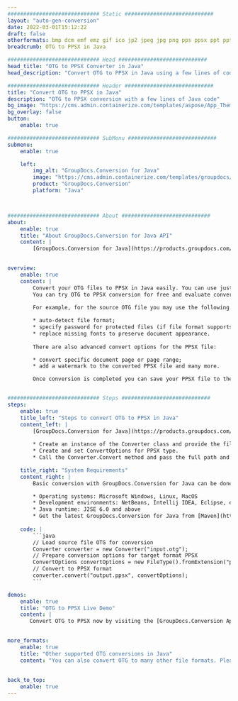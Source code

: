 ```yaml
---
############################# Static ############################
layout: "auto-gen-conversion"
date: 2022-03-01T15:12:22
draft: false
otherformats: bmp dcm emf emz gif ico jp2 jpeg jpg png pps ppsx ppt pptx psb psd svg svgz tga tif tiff webp wmf wmz
breadcrumb: OTG to PPSX in Java

############################# Head ############################
head_title: "OTG to PPSX Converter in Java"
head_description: "Convert OTG to PPSX in Java using a few lines of code. Use the GroupDocs Document Conversion API to convert over 160 file formats."

############################# Header ############################
title: "Convert OTG to PPSX in Java"
description: "OTG to PPSX conversion with a few lines of Java code"
bg_image: "https://cms.admin.containerize.com/templates/aspose/App_Themes/V3/images/bg/header1.png"
bg_overlay: false
button:
    enable: true

############################# SubMenu ############################
submenu:
    enable: true

    left:
        img_alt: "GroupDocs.Conversion for Java"
        image: "https://cms.admin.containerize.com/templates/groupdocs/images/product-logos/90x90-noborder/groupdocs-conversion-java.png"
        product: "GroupDocs.Conversion"
        platform: "Java"



############################# About ############################
about:
    enable: true
    title: "About GroupDocs.Conversion for Java API"
    content: |
        [GroupDocs.Conversion for Java](https://products.groupdocs.com/conversion/java/) can be used to convert Microsoft Word, Excel, PowerPoint, PDF, Visio and other formats. GroupDocs.Conversion is a standalone API that is suitable for back-end and internal systems where high performance is required. It does not depend on any software such as Microsoft or Open Office.
    

overview:
    enable: true
    content: |
        Convert your OTG files to PPSX in Java easily. You can use just a couple of Java code lines in any platform of your choice like - Windows, Linux, macOS.
        You can try OTG to PPSX conversion for free and evaluate conversion results quality.  Along with simple file conversion scenarios you can try more advanced options for loading source OTG file and for saving output PPSX result. 
        
        For example, for the source OTG file you may use the following load options:

        * auto-detect file format;
        * specify password for protected files (if file format supports it);
        * replace missing fonts to preserve document appearance.
        
        There are also advanced convert options for the PPSX file:

        * convert specific document page or page range;
        * add a watermark to the converted PPSX file and many more.

        Once conversion is completed you can save your PPSX file to the local file path or any third-party storage like FTP, Amazon S3, Google Drive, Dropbox etc. Please note - to convert OTG to PPSX there is no need for any additional software installed - like MS Office, Open Office, Adobe Acrobat Reader etc.


############################# Steps ############################
steps:
    enable: true
    title_left: "Steps to convert OTG to PPSX in Java"
    content_left: |
        [GroupDocs.Conversion for Java](https://products.groupdocs.com/conversion/java/) makes it easy for developers to convert a OTG file to PPSX with a few lines of code.
        
        * Create an instance of the Converter class and provide the file OTG with the full path
        * Create and set ConvertOptions for PPSX type.
        * Call the Converter.Convert method and pass the full path and format (PPSX) as a parameter

    title_right: "System Requirements"
    content_right: |
        Basic conversion with GroupDocs.Conversion for Java can be done in just a few simple steps. Our APIs are supported on all major platforms and operating systems. Before executing the code below, make sure you have the following prerequisites installed on your system.

        * Operating systems: Microsoft Windows, Linux, MacOS
        * Development environments: NetBeans, Intellij IDEA, Eclipse, etc.
        * Java runtime: J2SE 6.0 and above
        * Get the latest GroupDocs.Conversion for Java from [Maven](https://repository.groupdocs.com/webapp/#/artifacts/browse/tree/General/repo/com/groupdocs/groupdocs-conversion)
         
    code: |
        ```java    
        // Load source file OTG for conversion
        Converter converter = new Converter("input.otg");
        // Prepare conversion options for target format PPSX
        ConvertOptions convertOptions = new FileType().fromExtension("ppsx").getConvertOptions();
        // Convert to PPSX format
        converter.convert("output.ppsx", convertOptions);
        ```

demos:
    enable: true
    title: "OTG to PPSX Live Demo"
    content: |
       Convert OTG to PPSX now by visiting the [GroupDocs.Conversion App](https://products.groupdocs.app/conversion/family) website. Online demo has the following advantages
          

more_formats:
    enable: true
    title: "Other supported OTG conversions in Java"
    content: "You can also convert OTG to many other file formats. Please see the list below."
       
       
back_to_top:
    enable: true
---
```

